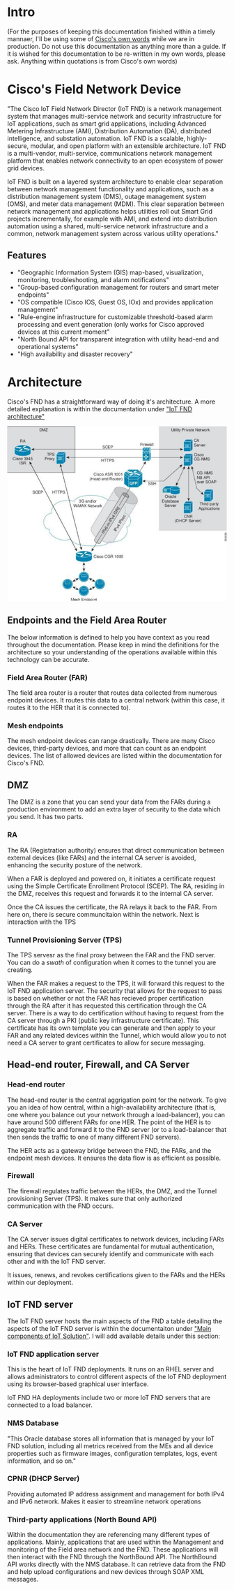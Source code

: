 # Intro

(For the purposes of keeping this documentation finished within a timely mannaer, I'll be using some of [Cisco's own words](https://www.cisco.com/c/en/us/td/docs/routers/connectedgrid/iot_fnd/guide/5_0/b-iot-fnd-user-guide-50/m-overview-of-cisco-iot-field-network-director.html?bookSearch=true) while we are in production. Do not use this documentation as anything more than a guide. If it is wished for this documentation to be re-written in my own words, please ask. Anything within quotations is from Cisco's own words)

# Cisco's Field Network Device

"The Cisco IoT Field Network Director (IoT FND) is a network management system that manages multi-service network and security infrastructure for IoT applications, such as smart grid applications, including Advanced Metering Infrastructure (AMI), Distribution Automation (DA), distributed intelligence, and substation automation. IoT FND is a scalable, highly-secure, modular, and open platform with an extensible architecture. IoT FND is a multi-vendor, multi-service, communications network management platform that enables network connectivity to an open ecosystem of power grid devices.

IoT FND is built on a layered system architecture to enable clear separation between network management functionality and applications, such as a distribution management system (DMS), outage management system (OMS), and meter data management (MDM). This clear separation between network management and applications helps utilities roll out Smart Grid projects incrementally, for example with AMI, and extend into distribution automation using a shared, multi-service network infrastructure and a common, network management system across various utility operations."

## Features

- "Geographic Information System (GIS) map-based, visualization, monitoring, troubleshooting, and alarm notifications"
- "Group-based configuration management for routers and smart meter endpoints"
- "OS compatible (Cisco IOS, Guest OS, IOx) and provides application management"
- "Rule-engine infrastructure for customizable threshold-based alarm processing and event generation (only works for Cisco approved devices at this current moment"
- "North Bound API for transparent integration with utility head-end and operational systems"
- "High availability and disaster recovery"


# Architecture

Cisco's FND has a straightforward way of doing it's architecture. A more detailed explanation is within the documentation under ["IoT FND architecture"](https://www.cisco.com/c/en/us/td/docs/routers/connectedgrid/iot_fnd/guide/5_0/b-iot-fnd-user-guide-50/m-overview-of-cisco-iot-field-network-director.html?bookSearch=true)

![Overview of Cisco's FND](../images/overview.png)


## Endpoints and the Field Area Router

The below information is defined to help you have context as you read throughout the documentation. Please keep in mind the definitions for the architecture so your understanding of the operations available within this technology can be accurate.

### Field Area Router (FAR)

The field area router is a router that routes data collected from numerous endpoint devices. It routes this data to a central network (within this case, it routes it to the HER that it is connected to). 

### Mesh endpoints

The mesh endpoint devices can range drastically. There are many Cisco devices, third-party devices, and more that can count as an endpoint devices. The list of allowed devices are listed within the documentation for Cisco's FND.

## DMZ

The DMZ is a zone that you can send your data from the FARs during a production environment to add an extra layer of security to the data which you send. It has two parts.

### RA
The RA (Registration authority) ensures that direct communication between external devices (like FARs) and the internal CA server is avoided, enhancing the security posture of the network.

When a FAR is deployed and powered on, it initiates a certificate request using the Simple Certificate Enrollment Protocol (SCEP). The RA, residing in the DMZ, receives this request and forwards it to the internal CA server.​

Once the CA issues the certificate, the RA relays it back to the FAR. From here on, there is secure communcitaion within the network. Next is interaction with the TPS


### Tunnel Provisioning Server (TPS)

The TPS servesr as the final proxy between the FAR and the FND server. You can do a *swath* of configuration when it comes to the tunnel you are creating. 

When the FAR makes a request to the TPS, it will forward this request to the IoT FND application server. The security that allows for the request to pass is based on whether or not the FAR has recieved proper certification through the RA after it has requested this certification through the CA server. There is a way to do certification without having to request from the CA server through a PKI (public key infrastructure certificate). This certificate has its own template you can generate and then apply to your FAR and any related devices within the Tunnel, which would allow you to not need a CA server to grant certificates to allow for secure messaging.

## Head-end router, Firewall, and CA Server

### Head-end router

The head-end router is the central aggrigation point for the network. To give you an idea of how central, within a high-availability architecture (that is, one where you balance out your network through a load-balancer), you can have around 500 different FARs for one HER. The point of the HER is to aggregate traffic and forward it to the FND server (or to a load-balancer that then sends the traffic to one of many different FND servers).

The HER acts as a gateway bridge between the FND, the FARs, and the endpoint mesh devices. It ensures the data flow is as efficient as possible.

### Firewall

The firewall regulates traffic between the HERs, the DMZ, and the Tunnel provisioning Server (TPS). It makes sure that only authorized communication with the FND occurs.

### CA Server

The CA server issues digital certificates to network devices, including FARs and HERs. These certificates are fundamental for mutual authentication, ensuring that devices can securely identify and communicate with each other and with the IoT FND server. 

It issues, renews, and revokes certifications given to the FARs and the HERs within our deployment.


## IoT FND server

The IoT FND server hosts the main aspects of the FND a table detailing the aspects of the IoT FND server is within the documentaiton under ["Main components of IoT Solution"](https://www.cisco.com/c/en/us/td/docs/routers/connectedgrid/iot_fnd/guide/5_0/b-iot-fnd-user-guide-50/m-overview-of-cisco-iot-field-network-director.html?bookSearch=true). I will add available details under this section:

### IoT FND application server
    
This is the heart of IoT FND deployments. It runs on an RHEL server and allows administrators to control different aspects of the IoT FND deployment using its browser-based graphical user interface.

IoT FND HA deployments include two or more IoT FND servers that are connected to a load balancer.

### NMS Database

"This Oracle database stores all information that is managed by your IoT FND solution, including all metrics received from the MEs and all device properties such as firmware images, configuration templates, logs, event information, and so on."

### CPNR (DHCP Server)

Providing automated IP address assignment and management for both IPv4 and IPv6 network. Makes it easier to streamline network operations

### Third-party applications (North Bound API)

Within the documentation they are referencing many different types of applications. Mainly, applications that are used within the Management and monitoring of the Field area network and the FND. These applications will then interact with the FND through the NorthBound API. The NorthBound API works directly with the NMS database. It can retrieve data from the FND and help upload configurations and new devices through SOAP XML messages.
